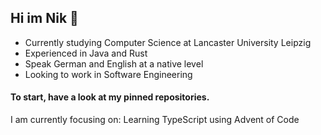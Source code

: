 ## Hi im Nik 👋
- Currently studying Computer Science at Lancaster University Leipzig
- Experienced in Java and Rust
- Speak German and English at a native level
- Looking to work in Software Engineering

#### To start, have a look at my pinned repositories. 
I am currently focusing on: Learning TypeScript using Advent of Code
